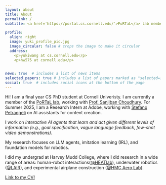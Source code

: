 ```yaml
---
layout: about
title: About
permalink: /
subtitle: <a href='https://portal.cs.cornell.edu/'>PoRTaL</a> lab member. 4th Year CS Ph.D. at Cornell University.

profile:
  align: right
  image: yuki_profile_pic.jpg
  image_circular: false # crops the image to make it circular
  address:
    <p>yukiwang at cs.cornell.edu</p>
    <p>hw575 at cornell.edu</p>
    

news: true  # includes a list of news items
selected_papers: true # includes a list of papers marked as "selected={true}"
social: true  # includes social icons at the bottom of the page
---
```


Hi! I am a final year CS PhD student at Cornell Univeristy. I am currently a member of the <a href='https://portal.cs.cornell.edu/'>PoRTaL lab</a>, working with <a href='https://www.sanjibanchoudhury.com/'>Prof. Sanjiban Choudhury</a>. For Summer 2025, I am a Research Intern at Adobe, working with <a href='https://research.adobe.com/person/stefano-petrangeli/'>Stefano Petrangeli</a> on AI assistants for content creation.

I work on <em>interactive AI agents that learn and act given different levels of information (e.g., goal specification, vague language feedback, few-shot video demonstrations)</em>.

My research focuses on LLM agents, imitation learning (IRL), and foundation models for robotics.

I did my undergrad at Harvey Mudd College, where I did research in a wide range of areas: human-robot interactions(<a href='https://www.cs.hmc.edu/HEAT/'>@HEATlab</a>), underwater robotics (<a href='https://www.lair.hmc.edu/'>@LAIR</a>), and experimental airplane construction (<a href='https://www.hmc.edu/engineering/undergraduate-research-experiences/david-harris-research-group/'>@HMC Aero Lab</a>). 

[Link to my CV!](/huaxiaoyue_yuki_wang_cv.pdf)